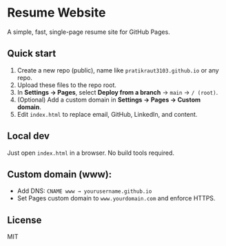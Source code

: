 # Resume Website

A simple, fast, single-page resume site for GitHub Pages.

## Quick start
1. Create a new repo (public), name like `pratikraut3103.github.io` or any repo.
2. Upload these files to the repo root.
3. In **Settings → Pages**, select **Deploy from a branch** → `main` → `/ (root)`.
4. (Optional) Add a custom domain in **Settings → Pages → Custom domain**.
5. Edit `index.html` to replace email, GitHub, LinkedIn, and content.

## Local dev
Just open `index.html` in a browser. No build tools required.

## Custom domain (www):
- Add DNS: `CNAME www → yourusername.github.io`
- Set Pages custom domain to `www.yourdomain.com` and enforce HTTPS.

## License
MIT
